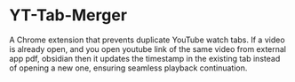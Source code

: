 # YT-Tab-Merger
A Chrome extension that prevents duplicate YouTube watch tabs. If a video is already open, and you open youtube link of the same video from external app pdf, obsidian then it updates the timestamp in the existing tab instead of opening a new one, ensuring seamless playback continuation.
